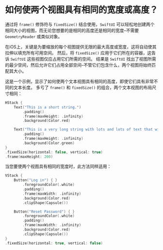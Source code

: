 如何使两个视图具有相同的宽度或高度？
===

通过将 `frame()` 修饰符与 `fixedSize()` 结合使用，`SwiftUI` 可以轻松地创建两个相同大小的视图，而无论您想要的是相同的高度还是相同的宽度–不需要 `GeometryReader` 或类似对象。

在iOS上，关键是为要缩放的每个视图提供无限的最大高度或宽度，这将自动使其拉伸以填充所有可用空间。 然后，将 `fixedSize()` 应用于它们所在的容器，这告诉 `SwiftUI` 这些视图仅应占用它们所需的空间。 结果是 `SwiftUI` 找出了视图所需的最少空间，然后允许它们占用全部空间–不管它们包含什么，两个视图将始终匹配其大小。

这是一个示例，显示了如何使两个文本视图具有相同的高度，即使它们具有非常不同的文本长度。 多亏了 `frame()` 和 `fixedSize()` 的组合，两个文本视图的布局尺寸相同：

```swift
HStack {
    Text("This is a short string.")
        .padding()
        .frame(maxHeight: .infinity)
        .background(Color.red)

    Text("This is a very long string with lots and lots of text that will definitely run across multiple lines because it's just so long.")
        .padding()
        .frame(maxHeight: .infinity)
        .background(Color.green)
}
.fixedSize(horizontal: false, vertical: true)
.frame(maxHeight: 200)
```

当您要使两个视图具有相同的宽度时，此方法同样适用：

```swift
VStack {
    Button("Log in") { }
        .foregroundColor(.white)
        .padding()
        .frame(maxWidth: .infinity)
        .background(Color.red)
        .clipShape(Capsule())

    Button("Reset Password") { }
        .foregroundColor(.white)
        .padding()
        .frame(maxWidth: .infinity)
        .background(Color.red)
        .clipShape(Capsule())
}
.fixedSize(horizontal: true, vertical: false)
```
